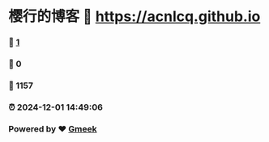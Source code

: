 # 樱行的博客 :link: https://acnlcq.github.io 
### :page_facing_up: [1](https://acnlcq.github.io/tag.html) 
### :speech_balloon: 0 
### :hibiscus: 1157 
### :alarm_clock: 2024-12-01 14:49:06 
### Powered by :heart: [Gmeek](https://github.com/Meekdai/Gmeek)
